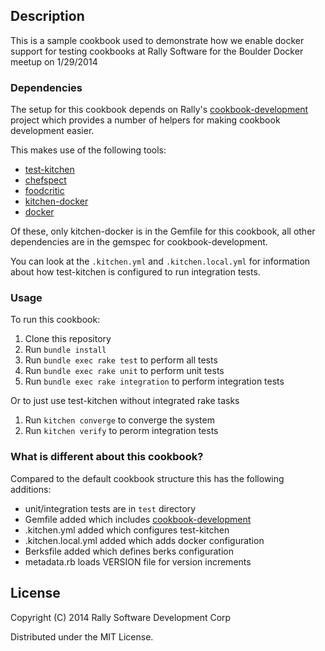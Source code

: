 ## Description

This is a sample cookbook used to demonstrate how we enable docker
support for testing cookbooks at Rally Software for the Boulder Docker
meetup on 1/29/2014

### Dependencies

The setup for this cookbook depends on Rally's
[cookbook-development](https://github.com/RallySoftware-cookbooks/cookbook-development)
project which provides a number of helpers for making cookbook
development easier. 

This makes use of the following tools:

- [test-kitchen](https://github.com/test-kitchen/test-kitchen)
- [chefspect](https://github.com/sethvargo/chefspec/)
- [foodcritic](http://acrmp.github.io/foodcritic/)
- [kitchen-docker](https://github.com/portertech/kitchen-docker)
- [docker](http://www.docker.io)

Of these, only kitchen-docker is in the Gemfile for this cookbook, all
other dependencies are in the gemspec for cookbook-development. 

You can look at the `.kitchen.yml` and `.kitchen.local.yml` for
information about how test-kitchen is configured to run integration
tests.

### Usage

To run this cookbook:

1. Clone this repository
2. Run `bundle install`
3. Run `bundle exec rake test` to perform all tests
4. Run `bundle exec rake unit` to perform unit tests
5. Run `bundle exec rake integration` to perform integration tests

Or to just use test-kitchen without integrated rake tasks

1. Run `kitchen converge` to converge the system
2. Run `kitchen verify` to perorm integration tests

### What is different about this cookbook?

Compared to the default cookbook structure this has the following
additions:

- unit/integration tests are in `test` directory
- Gemfile added which includes
  [cookbook-development](https://github.com/RallySoftware-cookbooks/cookbook-development)
- .kitchen.yml added which configures test-kitchen
- .kitchen.local.yml added which adds docker configuration
- Berksfile added which defines berks configuration
- metadata.rb loads VERSION file for version increments

## License
Copyright (C) 2014 Rally Software Development Corp

Distributed under the MIT License.
